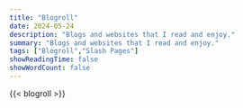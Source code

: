 ```yaml
---
title: "Blogroll"
date: 2024-05-24
description: "Blogs and websites that I read and enjoy."
summary: "Blogs and websites that I read and enjoy."
tags: ["Blogroll","Slash Pages"]
showReadingTime: false
showWordCount: false
---
```

{{< blogroll >}}